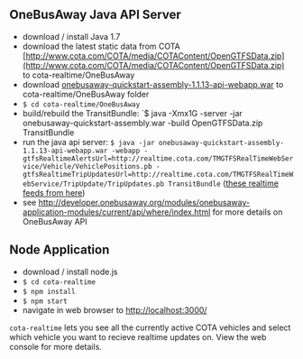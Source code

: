 ## OneBusAway Java API Server
- download / install Java 1.7
- download the latest static data from COTA [http://www.cota.com/COTA/media/COTAContent/OpenGTFSData.zip](http://www.cota.com/COTA/media/COTAContent/OpenGTFSData.zip) to cota-realtime/OneBusAway
- download [onebusaway-quickstart-assembly-1.1.13-api-webapp.war](https://github.com/OneBusAway/onebusaway-application-modules/wiki/OneBusAway-Quickstart-Guide) to cota-realtime/OneBusAway folder
- `$ cd cota-realtime/OneBusAway`
- build/rebuild the TransitBundle: `$ java -Xmx1G -server -jar onebusaway-quickstart-assembly.war -build OpenGTFSData.zip TransitBundle
- run the java api server: `$ java -jar onebusaway-quickstart-assembly-1.1.13-api-webapp.war -webapp -gtfsRealtimeAlertsUrl=http://realtime.cota.com/TMGTFSRealTimeWebService/Vehicle/VehiclePositions.pb -gtfsRealtimeTripUpdatesUrl=http://realtime.cota.com/TMGTFSRealTimeWebService/TripUpdate/TripUpdates.pb TransitBundle` ([these realtime feeds from here](http://www.cota.com/data))
- see http://developer.onebusaway.org/modules/onebusaway-application-modules/current/api/where/index.html for more details on OneBusAway API

## Node Application
- download / install node.js
- `$ cd cota-realtime`
- `$ npm install`
- `$ npm start`
- navigate in web browser to [http://localhost:3000/](http://localhost:3000/)

`cota-realtime` lets you see all the currently active COTA vehicles and select which vehicle you want to recieve realtime updates on. View the web console for more details.
